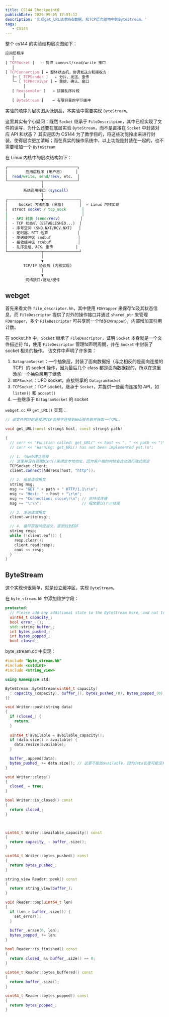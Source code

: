 ```yaml
---
title: CS144 Checkpoint0
publishDate: 2025-09-05 17:51:12
description: '实现get_URL请求Web数据，和TCP层次结构中的ByteStream。'
tags:
   - CS144
---
```


整个 cs144 的实验结构层次图如下：
```css
应用层程序
   │
[ TCPSocket ]   ← 提供 connect/read/write 接口
   │
[ TCPConnection ] ← 整体状态机，协调发送方和接收方
   ├─ [ TCPSender ]   ← 分片、发送、重传
   └─ [ TCPReceiver ] ← 重排、确认、窗口
        │
   [ Reassembler ]   ← 拼接乱序片段
        │
   [ ByteStream ]    ← 有限容量的字节缓冲
```

实验的顺序为层次图从低到高，本实验中需要实现 `ByteStream`。

这里其实有个小疑问：既然 `Socket` 继承于 `FileDescritpion`，其中已经实现了文件的读写，为什么还要在底层实验 `ByteStream`，而不是直接在 `Socket` 中封装对应 API 和状态？
其实是因为 CS144 为了教学目的，将这些功能拎出来进行封装，使得层次更加清晰；而在真实的操作系统中，以上功能是封装在一起的，也不需要增加一个 `ByteStream`

在 Linux 内核中的层次结构如下：
```perl
┌───────────────────────────────┐
│        应用层程序 (用户态)      │
│  read/write, send/recv, etc.  │
└───────────────┬───────────────┘
                │
        系统调用接口 (syscall)
                │
┌───────────────▼────────────────┐
│     Socket 内核对象 (黑盒)       │  ← Linux 内核实现
│  struct socket / tcp_sock       │
│                                 │
│  - API 封装 (send/recv)         │
│  - TCP 状态机 (ESTABLISHED...)  │
│  - 序号空间 (SND.NXT/RCV.NXT)   │
│  - 定时器、RTT 估算             │
│  - 发送缓冲区 sndbuf            │
│  - 接收缓冲区 rcvbuf            │
│  - 乱序重组、ACK、重传          │
└───────────────┬────────────────┘
                │
                ▼
        TCP/IP 协议栈 (内核实现)
                │
                ▼
         网络接口/驱动/硬件

```


## webget

首先来看文件 `file_descriptor.hh`，其中使用 `FDWrapper` 来保存fd及其状态信息，而 `FileDescriptor` 提供了对外的操作接口并通过 `shared_ptr` 来管理 `FDWrapper`，多个 `FileDescriptor` 可共享同一个fd(`FDWrapper`)，内部增加其引用计数。

在 socket.hh 中，`Socket` 继承了 `FileDescriptor`，证明 `Socket` 本身就是一个文件描述符 fd，使用 `FileDescriptor` 管理fd声明周期，并在 `Socket` 中封装了 socket 相关的操作。
该文件中声明了许多类：

1. `DatagramSocket`：一个抽象层，封装了面向数据报（与之相反的是面向连接的 TCP）的 socket 操作，因为最后几个 class 都是面向数据报的，所以在这里添加一个抽象层用于继承
2. `UDPSocket`：UPD socket，直接继承的 `DatagramSocket`
3. `TCPSocket`：TCP socket，继承于 `Socket`，并提供一些面向连接的 API，如 `listen()` 和 `accept()`
4. 一些继承于 `DatagramSocket` 的 socket

`webget.cc` 中 `get_URL()` 实现：

```cpp
// 该文件的目的是使用TCP套接字连接到Web服务器并获取一个URL。

void get_URL(const string& host, const string& path)

{
  // cerr << "Function called: get_URL(" << host << ", " << path << ")\n";
  // cerr << "Warning: get_URL() has not been implemented yet.\n";

  // 1. 与web建立连接
  // 这里并没有调用bind()来绑定本地地址，因为客户端的内核会自动进行隐式绑定
  TCPSocket client;
  client.connect(Address(host, "http"));

  // 2. 组装请求报文
  string msg;
  msg += "GET " + path + " HTTP/1.1\r\n";
  msg += "Host: " + host + "\r\n";
  msg += "Connection: close\r\n"; // 非持续连接
  msg += "\r\n";                  // 报文要以\r\n结尾

  // 3. 发送请求报文
  client.write(msg);

  // 4. 循环获取响应报文，直到找到EOF
  string resp;
  while (!client.eof()) {
    resp.clear();
    client.read(resp);
    cout << resp;
  }
}
```

## ByteStream

这个实现也很简单，就是设立缓冲区，实现 `ByteStream`。

在 `byte_stream.hh` 中添加维护字段：

```cpp
protected:
  // Please add any additional state to the ByteStream here, and not to the Writer and Reader interfaces.
  uint64_t capacity_;
  bool error_ {};
  std::string buffer_;
  int bytes_pushed_;
  int bytes_popped_;
  bool closed_;
```

byte_stream.cc 中实现：

```cpp
#include "byte_stream.hh"
#include <cstdint>
#include <string_view>

using namespace std;

ByteStream::ByteStream(uint64_t capacity)
  : capacity_(capacity), buffer_(), bytes_pushed_(0), bytes_popped_(0), closed_(false)
{}

void Writer::push(string data)
{
  if (closed_) {
    return;
  }
  
  uint64_t available = available_capacity();
  if (data.size() > available) {
    data.resize(available);
  }

  buffer_.append(data);
  bytes_pushed_ += data.size(); // 这里不能加available，因为data长度可能没有溢出
}

void Writer::close()
{
  closed_ = true;
}

bool Writer::is_closed() const
{
  return closed_;
}

  

uint64_t Writer::available_capacity() const
{
  return capacity_ - buffer_.size();
}

uint64_t Writer::bytes_pushed() const
{
  return bytes_pushed_;
}

string_view Reader::peek() const
{
  return string_view(buffer_);
}

void Reader::pop(uint64_t len)
{
  if (len > buffer_.size()) {
    set_error();
  }
  
  buffer_.erase(0, len);
  bytes_popped_ += len;
}

bool Reader::is_finished() const
{
  return closed_ && buffer_.size() == 0;
}
  
uint64_t Reader::bytes_buffered() const
{
  return buffer_.size();
}

uint64_t Reader::bytes_popped() const
{
  return bytes_popped_;
}
```
